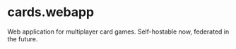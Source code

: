 # cards.webapp
Web application for multiplayer card games. Self-hostable now, federated in the future.
